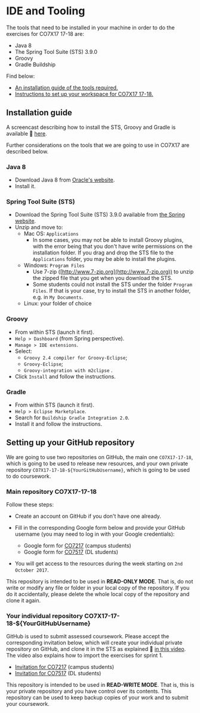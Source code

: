 # IDE and Tooling

The tools that need to be installed in your machine in order to do the exercises for CO7X17 17-18 are:
* Java 8
* The Spring Tool Suite (STS) 3.9.0
* Groovy 
* Gradle Buildship

Find below:
* [An installation guide of the tools required.](#installation-guide)
* [Instructions to set up your workspace for CO7X17 17-18.](#setting-up-your-github-repository)

## Installation guide

A screencast describing how to install the STS, Groovy and Gradle is available :movie_camera: [here](https://campus.cs.le.ac.uk/teaching/resources/CO2006/installation-sts-groovy-gradle.mp4).

Further considerations on the tools that we are going to use in CO7X17 are described below.

### Java 8

* Download Java 8 from [Oracle's website](http://www.oracle.com/technetwork/java/javase/downloads/jdk8-downloads-2133151.html).
* Install it.

### Spring Tool Suite (STS) 

* Download the Spring Tool Suite (STS) 3.9.0 available from [the Spring website](https://spring.io/tools).
* Unzip and move to:
  * Mac OS: `Applications` 
    * In some cases, you may not be able to install Groovy plugins, with the error being that you don't have write permissions on the installation folder. If you drag and drop the STS file to the `Applications` folder, you may be able to install the plugins.
  * Windows: `Program Files`
    * Use 7-zip ([http://www.7-zip.org](http://www.7-zip.org)) to unzip the zipped file that you get when you download the STS.
    * Some students could not install the STS under the folder `Program Files`. If that is your case, try to install the STS in another folder, e.g. in `My Documents`. 
  * Linux: your folder of choice

### Groovy

* From within STS (launch it first).
* `Help > Dashboard` (from Spring perspective).
* `Manage > IDE extensions`.
* Select:
  * `Groovy 2.4 compiler for Groovy-Eclipse`;
  * `Groovy-Eclipse`;
  * `Groovy-integration with m2clipse` .
* Click `Install` and follow the instructions.

### Gradle

* From within STS (launch it first).
* `Help > Eclipse Marketplace`.
* Search for `Buildship Gradle Integration 2.0`.
* Install it and follow the instructions.

## Setting up your GitHub repository

We are going to use two repositories on GitHub, the main one `CO7X17-17-18`, which is going to be used to release new resources, and your own private repository `CO7X17-17-18-${YourGitHubUsername}`, which is going to be used to do coursework.

### Main repository CO7X17-17-18

Follow these steps:
* Create an account on GitHub if you don't have one already.
* Fill in the corresponding Google form below and provide your GitHub username (you may need to log in with your Google credentials):
  * Google form for [CO7217](https://goo.gl/forms/QQ7yoen3AgRQkfyV2) (campus students)
  * Google form for [CO7517](https://goo.gl/forms/zNg7fDsB65wyAwbg2) (DL students)
  
* You will get access to the resources during the week starting on `2nd October 2017`.

This repository is intended to be used in **READ-ONLY MODE**. That is, do not write or modify any file or folder in your local copy of the repository. If you do it accidentally, please delete the whole local copy of the repository and clone it again. 

### Your individual repository CO7X17-17-18-${YourGitHubUsername}

GitHub is used to submit assessed coursework. Please accept the corresponding invitation below, which will create your individual private repository on GitHub, and clone it in the STS as explained :movie_camera: [in this video](https://campus.cs.le.ac.uk/teaching/resources/CO2006/github-setup.mp4). The video also explains how to import the exercises for sprint 1.
* [Invitation for CO7217](https://classroom.github.com/a/b47fCaTn) (campus students)
* [Invitation for CO7517](https://classroom.github.com/a/0PR7AvFz) (DL students)

This repository is intended to be used in **READ-WRITE MODE**. That is, this is your private repository and you have control over its contents. This repository can be used to keep backup copies of your work and to submit your coursework.

